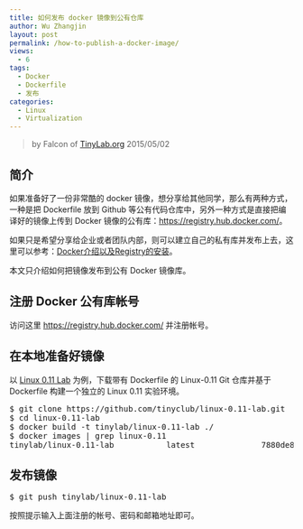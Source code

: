 ```yaml
---
title: 如何发布 docker 镜像到公有仓库
author: Wu Zhangjin
layout: post
permalink: /how-to-publish-a-docker-image/
views:
  - 6
tags:
  - Docker
  - Dockerfile
  - 发布
categories:
  - Linux
  - Virtualization
---
```


> by Falcon of [TinyLab.org][1]
> 2015/05/02


## 简介

如果准备好了一份非常酷的 docker 镜像，想分享给其他同学，那么有两种方式，一种是把 Dockerfile 放到 Github 等公有代码仓库中，另外一种方式是直接把编译好的镜像上传到 Docker 镜像的公有库：<https://registry.hub.docker.com/>。

如果只是希望分享给企业或者团队内部，则可以建立自己的私有库并发布上去，这里可以参考：[Docker介绍以及Registry的安装][2]。

本文只介绍如何把镜像发布到公有 Docker 镜像库。

## 注册 Docker 公有库帐号

访问这里 <https://registry.hub.docker.com/> 并注册帐号。

## 在本地准备好镜像

以 [Linux 0.11 Lab][3] 为例，下载带有 Dockerfile 的 Linux-0.11 Git 仓库并基于 Dockerfile 构建一个独立的 Linux 0.11 实验环境。

<pre>$ git clone https://github.com/tinyclub/linux-0.11-lab.git
$ cd linux-0.11-lab
$ docker build -t tinylab/linux-0.11-lab ./
$ docker images | grep linux-0.11
tinylab/linux-0.11-lab           latest              7880de82c885        31 minutes ago      1.083 GB
</pre>

## 发布镜像

<pre>$ git push tinylab/linux-0.11-lab
</pre>

按照提示输入上面注册的帐号、密码和邮箱地址即可。





 [1]: http://tinylab.org
 [2]: http://dockerone.com/article/108
 [3]: /linux-0-11-lab/
